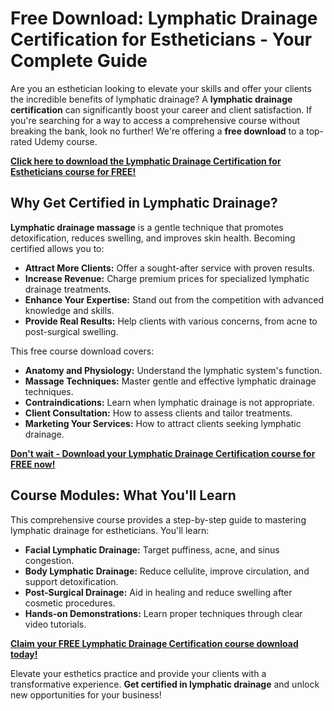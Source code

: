 # Free Download: Lymphatic Drainage Certification for Estheticians - Your Complete Guide

Are you an esthetician looking to elevate your skills and offer your clients the incredible benefits of lymphatic drainage? A **lymphatic drainage certification** can significantly boost your career and client satisfaction. If you're searching for a way to access a comprehensive course without breaking the bank, look no further! We're offering a **free download** to a top-rated Udemy course.

[**Click here to download the Lymphatic Drainage Certification for Estheticians course for FREE!**](https://udemywork.com/lymphatic-drainage-certification-for-estheticians)

## Why Get Certified in Lymphatic Drainage?

**Lymphatic drainage massage** is a gentle technique that promotes detoxification, reduces swelling, and improves skin health. Becoming certified allows you to:

*   **Attract More Clients:** Offer a sought-after service with proven results.
*   **Increase Revenue:** Charge premium prices for specialized lymphatic drainage treatments.
*   **Enhance Your Expertise:** Stand out from the competition with advanced knowledge and skills.
*   **Provide Real Results:** Help clients with various concerns, from acne to post-surgical swelling.

This free course download covers:

*   **Anatomy and Physiology:** Understand the lymphatic system's function.
*   **Massage Techniques:** Master gentle and effective lymphatic drainage techniques.
*   **Contraindications:** Learn when lymphatic drainage is not appropriate.
*   **Client Consultation:** How to assess clients and tailor treatments.
*   **Marketing Your Services:** How to attract clients seeking lymphatic drainage.

[**Don't wait - Download your Lymphatic Drainage Certification course for FREE now!**](https://udemywork.com/lymphatic-drainage-certification-for-estheticians)

## Course Modules: What You'll Learn

This comprehensive course provides a step-by-step guide to mastering lymphatic drainage for estheticians. You'll learn:

*   **Facial Lymphatic Drainage:** Target puffiness, acne, and sinus congestion.
*   **Body Lymphatic Drainage:** Reduce cellulite, improve circulation, and support detoxification.
*   **Post-Surgical Drainage:** Aid in healing and reduce swelling after cosmetic procedures.
*   **Hands-on Demonstrations:** Learn proper techniques through clear video tutorials.

[**Claim your FREE Lymphatic Drainage Certification course download today!**](https://udemywork.com/lymphatic-drainage-certification-for-estheticians)

Elevate your esthetics practice and provide your clients with a transformative experience. **Get certified in lymphatic drainage** and unlock new opportunities for your business!

